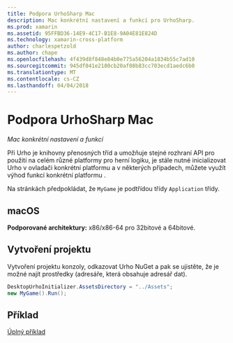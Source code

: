 ```yaml
---
title: Podpora UrhoSharp Mac
description: Mac konkrétní nastavení a funkcí pro UrhoSharp.
ms.prod: xamarin
ms.assetid: 95FFBD36-14E9-4C17-B1E8-9A04E81E824D
ms.technology: xamarin-cross-platform
author: charlespetzold
ms.author: chape
ms.openlocfilehash: 4f439d8f848e84b0e775a56204a1834b55c7ad10
ms.sourcegitcommit: 945df041e2180cb20af08b83cc703ecd1aedc6b0
ms.translationtype: MT
ms.contentlocale: cs-CZ
ms.lasthandoff: 04/04/2018
---
```

# <a name="urhosharp-mac-support"></a>Podpora UrhoSharp Mac

_Mac konkrétní nastavení a funkcí_

Při Urho je knihovny přenosných tříd a umožňuje stejné rozhraní API pro použití na celém různé platformy pro herní logiku, je stále nutné inicializovat Urho v ovladači konkrétní platformu a v některých případech, můžete využít výhod funkcí konkrétní platformu .

Na stránkách předpokládat, že `MyGame` je podtřídou třídy `Application` třídy.

## <a name="macos"></a>macOS

**Podporované architektury:** x86/x86-64 pro 32bitové a 64bitové.

## <a name="creating-a-project"></a>Vytvoření projektu

Vytvoření projektu konzoly, odkazovat Urho NuGet a pak se ujistěte, že je možné najít prostředky (adresáře, která obsahuje adresář dat).

```csharp
DesktopUrhoInitializer.AssetsDirectory = "../Assets";
new MyGame().Run();
```

## <a name="example"></a>Příklad

[Úplný příklad](https://github.com/xamarin/urho-samples/tree/master/FeatureSamples/Cocoa)


